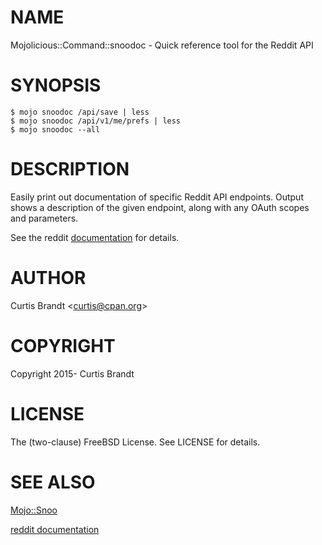 # NAME

Mojolicious::Command::snoodoc - Quick reference tool for the Reddit API

# SYNOPSIS

    $ mojo snoodoc /api/save | less
    $ mojo snoodoc /api/v1/me/prefs | less
    $ mojo snoodoc --all

# DESCRIPTION

Easily print out documentation of specific Reddit API endpoints. Output
shows a description of the given endpoint, along with any OAuth scopes
and parameters.

See the reddit [documentation](http://www.reddit.com/dev/api) for details.

# AUTHOR

Curtis Brandt &lt;curtis@cpan.org>

# COPYRIGHT

Copyright 2015- Curtis Brandt

# LICENSE

The (two-clause) FreeBSD License. See LICENSE for details.

# SEE ALSO

[Mojo::Snoo](https://metacpan.org/pod/Mojo::Snoo)

[reddit documentation](http://www.reddit.com/dev/api)
